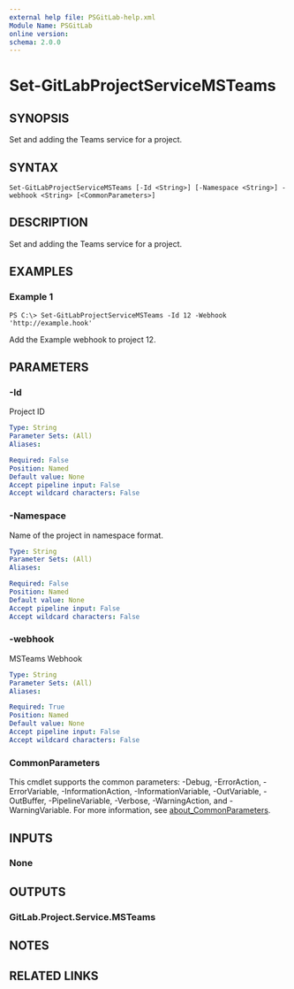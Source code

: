 ```yaml
---
external help file: PSGitLab-help.xml
Module Name: PSGitLab
online version:
schema: 2.0.0
---
```


# Set-GitLabProjectServiceMSTeams

## SYNOPSIS
Set and adding the Teams service for a project. 

## SYNTAX

```
Set-GitLabProjectServiceMSTeams [-Id <String>] [-Namespace <String>] -webhook <String> [<CommonParameters>]
```

## DESCRIPTION
Set and adding the Teams service for a project. 

## EXAMPLES

### Example 1
```
PS C:\> Set-GitLabProjectServiceMSTeams -Id 12 -Webhook 'http://example.hook'
```

Add the Example webhook to project 12. 

## PARAMETERS

### -Id
Project ID

```yaml
Type: String
Parameter Sets: (All)
Aliases:

Required: False
Position: Named
Default value: None
Accept pipeline input: False
Accept wildcard characters: False
```

### -Namespace
Name of the project in namespace format.

```yaml
Type: String
Parameter Sets: (All)
Aliases:

Required: False
Position: Named
Default value: None
Accept pipeline input: False
Accept wildcard characters: False
```

### -webhook
MSTeams Webhook

```yaml
Type: String
Parameter Sets: (All)
Aliases:

Required: True
Position: Named
Default value: None
Accept pipeline input: False
Accept wildcard characters: False
```

### CommonParameters
This cmdlet supports the common parameters: -Debug, -ErrorAction, -ErrorVariable, -InformationAction, -InformationVariable, -OutVariable, -OutBuffer, -PipelineVariable, -Verbose, -WarningAction, and -WarningVariable. For more information, see [about_CommonParameters](http://go.microsoft.com/fwlink/?LinkID=113216).

## INPUTS

### None

## OUTPUTS

### GitLab.Project.Service.MSTeams

## NOTES

## RELATED LINKS
